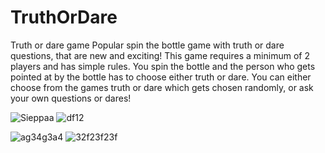 # TruthOrDare
Truth or dare game
Popular spin the bottle game with truth or dare questions, that are new and exciting! This game requires a minimum of 2 players and has simple rules. You spin the bottle and the person who gets pointed at by the bottle has to choose either truth or dare. You can either choose from the games truth or dare which gets chosen randomly, or ask your own questions or dares!

![Sieppaa](https://user-images.githubusercontent.com/46035795/215566758-fd076b45-dc79-469f-8a60-70fe6caeab5b.PNG)
![df12](https://user-images.githubusercontent.com/46035795/215566757-2a17a9d3-355f-4ac3-b1c5-85da00430d5d.PNG)

![ag34g3a4](https://user-images.githubusercontent.com/46035795/215566753-fcd5d985-1dbc-497c-bca1-b4e5c94c4eaf.PNG)
![32f23f23f](https://user-images.githubusercontent.com/46035795/215566747-7597f852-63b5-4bb5-9563-3d50f88517d5.PNG)



